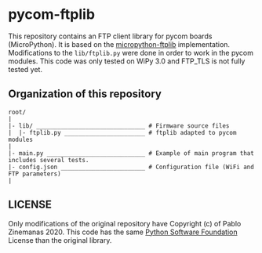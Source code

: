 # pycom-ftplib
This repository contains an FTP client library for pycom boards (MicroPython). It is based on the [micropython-ftplib](https://github.com/SpotlightKid/micropython-ftplib) implementation. Modifications to the `lib/ftplib.py` were done in order to work in the pycom modules. This code was only tested on WiPy 3.0 and FTP_TLS is not fully tested yet.

## Organization of this repository 

````
root/
|
|- lib/ _______________________________ # Firmware source files
|  |- ftplib.py _______________________ # ftplib adapted to pycom modules
|
|- main.py ____________________________ # Example of main program that includes several tests.
|- config.json ________________________ # Configuration file (WiFi and FTP parameters)
|
````
## LICENSE

Only modifications of the original repository have Copyright (c) of Pablo Zinemanas 2020. This code has the same [Python Software Foundation](https://docs.python.org/3/license.html) License than the original library.

